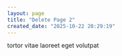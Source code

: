 ```yaml
---
layout: page
title: "Delete Page 2"
created_date: "2025-10-22 20:29:19"
---
```


tortor vitae laoreet eget volutpat 
